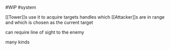 #WIP 
#system 

[[Tower]]s use it to acquire targets
handles which [[Attacker]]s are in range and which is chosen as the current target 

can require line of sight to the enemy

many kinds